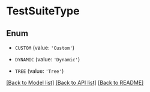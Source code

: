 # TestSuiteType


## Enum

* `CUSTOM` (value: `'Custom'`)

* `DYNAMIC` (value: `'Dynamic'`)

* `TREE` (value: `'Tree'`)

[[Back to Model list]](../README.md#documentation-for-models) [[Back to API list]](../README.md#documentation-for-api-endpoints) [[Back to README]](../README.md)


